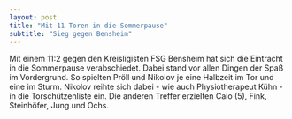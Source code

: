 ```yaml
---
layout: post
title: "Mit 11 Toren in die Sommerpause"
subtitle: "Sieg gegen Bensheim"
---
```


Mit einem 11:2 gegen den Kreisligisten FSG Bensheim hat sich die Eintracht in die Sommerpause verabschiedet. Dabei stand vor allen Dingen der Spaß im Vordergrund. So spielten Pröll und Nikolov je eine Halbzeit im Tor und eine im Sturm. Nikolov reihte sich dabei - wie auch Physiotherapeut Kühn - in die Torschützenliste ein. Die anderen Treffer erzielten Caio (5), Fink, Steinhöfer, Jung und Ochs.


